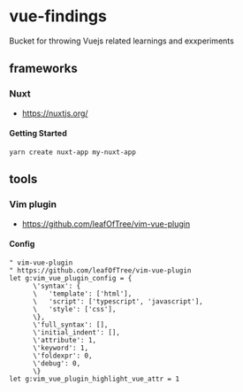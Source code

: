 # vue-findings
Bucket for throwing Vuejs related learnings and exxperiments

## frameworks

### Nuxt
- https://nuxtjs.org/

#### Getting Started

```
yarn create nuxt-app my-nuxt-app
```

## tools

### Vim plugin

- https://github.com/leafOfTree/vim-vue-plugin

#### Config

```.vimrc
" vim-vue-plugin
" https://github.com/leafOfTree/vim-vue-plugin
let g:vim_vue_plugin_config = { 
      \'syntax': {
      \   'template': ['html'],
      \   'script': ['typescript', 'javascript'],
      \   'style': ['css'],
      \},
      \'full_syntax': [],
      \'initial_indent': [],
      \'attribute': 1,
      \'keyword': 1,
      \'foldexpr': 0,
      \'debug': 0,
      \}
let g:vim_vue_plugin_highlight_vue_attr = 1
```
